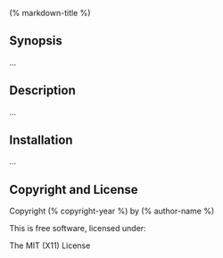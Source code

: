 (% markdown-title %)

## Synopsis

...


## Description

...

## Installation

...

## Copyright and License

Copyright (% copyright-year %) by (% author-name %)

This is free software, licensed under:

The MIT (X11) License
